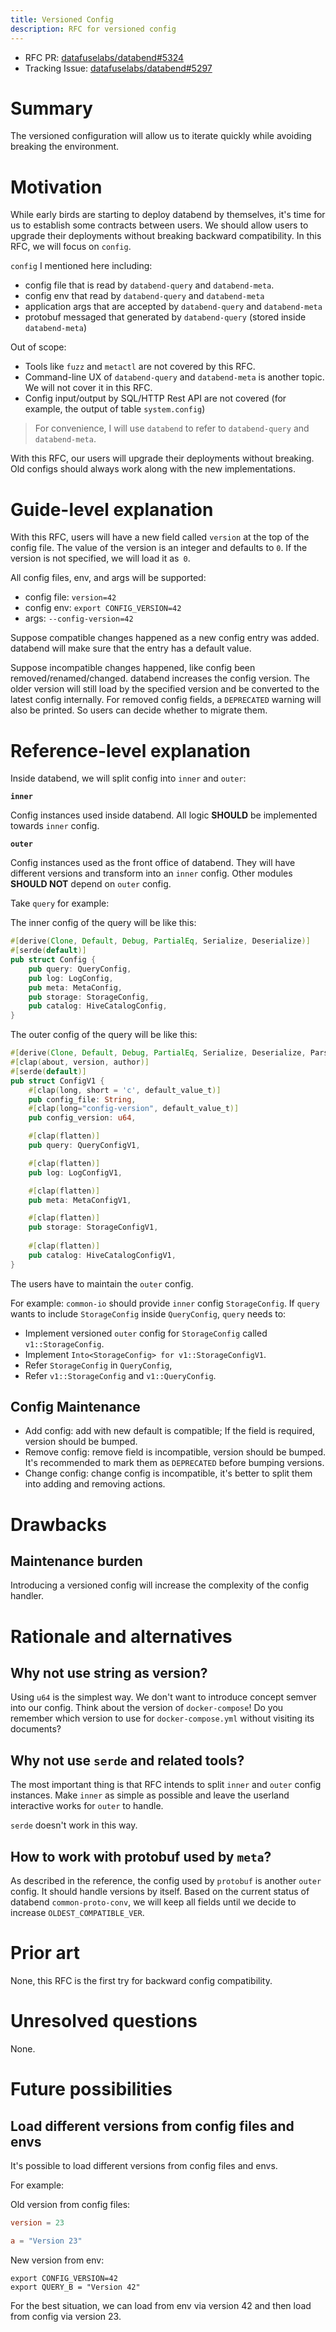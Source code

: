 ```yaml
---
title: Versioned Config
description: RFC for versioned config
---
```


- RFC PR: [datafuselabs/databend#5324](https://github.com/datafuselabs/databend/pull/5324)
- Tracking Issue: [datafuselabs/databend#5297](https://github.com/datafuselabs/databend/issues/5297)

# Summary

The versioned configuration will allow us to iterate quickly while avoiding breaking the environment.

# Motivation

While early birds are starting to deploy databend by themselves, it's time for us to establish some contracts between users. We should allow users to upgrade their deployments without breaking backward compatibility. In this RFC, we will focus on `config`.

`config` I mentioned here including:

- config file that is read by `databend-query` and `databend-meta`.
- config env that read by `databend-query` and `databend-meta`
- application args that are accepted by `databend-query` and `databend-meta`
- protobuf messaged that generated by `databend-query` (stored inside `databend-meta`)

Out of scope:

- Tools like `fuzz` and `metactl` are not covered by this RFC.
- Command-line UX of `databend-query` and `databend-meta` is another topic. We will not cover it in this RFC.
- Config input/output by SQL/HTTP Rest API are not covered (for example, the output of table `system.config`)

> For convenience, I will use `databend` to refer to `databend-query` and `databend-meta`.

With this RFC, our users will upgrade their deployments without breaking. Old configs should always work along with the new implementations.

# Guide-level explanation

With this RFC, users will have a new field called `version` at the top of the config file. The value of the version is an integer and defaults to `0`. If the version is not specified, we will load it as` 0`.

All config files, env, and args will be supported:

- config file: `version=42`
- config env: `export CONFIG_VERSION=42`
- args: `--config-version=42`

Suppose compatible changes happened as a new config entry was added. databend will make sure that the entry has a default value.

Suppose incompatible changes happened, like config been removed/renamed/changed. databend increases the config version. The older version will still load by the specified version and be converted to the latest config internally. For removed config fields, a `DEPRECATED` warning will also be printed. So users can decide whether to migrate them.

# Reference-level explanation

Inside databend, we will split config into `inner` and `outer`:

**`inner`**

Config instances used inside databend. All logic **SHOULD** be implemented towards `inner` config.

**`outer`**

Config instances used as the front office of databend. They will have different versions and transform into an `inner` config. Other modules **SHOULD NOT** depend on `outer` config.

Take `query` for example:

The inner config of the query will be like this:

```rust
#[derive(Clone, Default, Debug, PartialEq, Serialize, Deserialize)]
#[serde(default)]
pub struct Config {
    pub query: QueryConfig,
    pub log: LogConfig,
    pub meta: MetaConfig,
    pub storage: StorageConfig,
    pub catalog: HiveCatalogConfig,
}
```

The outer config of the query will be like this:

```rust
#[derive(Clone, Default, Debug, PartialEq, Serialize, Deserialize, Parser)]
#[clap(about, version, author)]
#[serde(default)]
pub struct ConfigV1 {
    #[clap(long, short = 'c', default_value_t)]
    pub config_file: String,
    #[clap(long="config-version", default_value_t)]
    pub config_version: u64,

    #[clap(flatten)]
    pub query: QueryConfigV1,

    #[clap(flatten)]
    pub log: LogConfigV1,

    #[clap(flatten)]
    pub meta: MetaConfigV1,

    #[clap(flatten)]
    pub storage: StorageConfigV1,
    
    #[clap(flatten)]
    pub catalog: HiveCatalogConfigV1,
}
```

The users have to maintain the `outer` config.

For example: `common-io` should provide `inner` config `StorageConfig`. If `query` wants to include `StorageConfig` inside `QueryConfig`, `query` needs to:

- Implement versioned `outer` config for `StorageConfig` called `v1::StorageConfig`.
- Implement `Into<StorageConfig> for v1::StorageConfigV1`.
- Refer `StorageConfig` in `QueryConfig`,
- Refer `v1::StorageConfig` and `v1::QueryConfig`.

## Config Maintenance

- Add config: add with new default is compatible; If the field is required, version should be bumped.
- Remove config: remove field is incompatible, version should be bumped. It's recommended to mark them as `DEPRECATED` before bumping versions.
- Change config: change config is incompatible, it's better to split them into adding and removing actions.

# Drawbacks

## Maintenance burden

Introducing a versioned config will increase the complexity of the config handler.

# Rationale and alternatives

## Why not use string as version?

Using `u64` is the simplest way. We don't want to introduce concept semver into our config. Think about the version of `docker-compose`! Do you remember which version to use for `docker-compose.yml` without visiting its documents?

## Why not use `serde` and related tools?

The most important thing is that RFC intends to split `inner` and `outer` config instances. Make `inner` as simple as possible and leave the userland interactive works for `outer` to handle.

`serde` doesn't work in this way.

## How to work with protobuf used by `meta`?

As described in the reference, the config used by `protobuf` is another `outer` config. It should handle versions by itself. Based on the current status of databend `common-proto-conv`, we will keep all fields until we decide to increase `OLDEST_COMPATIBLE_VER`.

# Prior art

None, this RFC is the first try for backward config compatibility.

# Unresolved questions

None.

# Future possibilities

## Load different versions from config files and envs

It's possible to load different versions from config files and envs.

For example:

Old version from config files:

```toml
version = 23

a = "Version 23"
```

New version from env:

```shell
export CONFIG_VERSION=42
export QUERY_B = "Version 42"
```

For the best situation, we can load from env via version 42 and then load from config via version 23.
